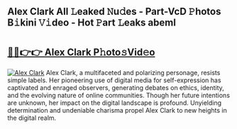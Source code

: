 ## Alex Clark All 𝙻eaked 𝙽u𝚍es - Part-VcD 𝙿hotos B𝚒kini 𝚅𝚒deo - Hot 𝙿art 𝙻eaks abeml

# <h2><a href="http://ld0ebzb.urlbe.top/?page=Alex+Clark">🔗🔗👉👉 Alex Clark P𝚑oto𝚜Vid𝚎o</a></h2>

[![Alex Clark](https://i.imgur.com/eBuTRDB.gif)](http://ld0ebzb.urlbe.top/?page=Alex+Clark)
Alex Clark, a multifaceted and polarizing personage, resists simple labels. Her pioneering use of digital media for self-expression has captivated and enraged observers, generating debates on ethics, identity, and the evolving nature of online communities. Though her future intentions are unknown, her impact on the digital landscape is profound. Unyielding determination and undeniable charisma propel Alex Clark to new heights in the digital realm.
